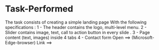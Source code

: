 # Task-Performed
The task consists of creating a simple landing page With the following specifications : 1 - The header contains the logo, multi-level menu. 2 - Slider contains image, text, call to action button in every slide . 3 - Page content (text, images) inside 4 tabs 4 - Contact form Open ==> (Microsoft-Edge-browser) Link ==>
